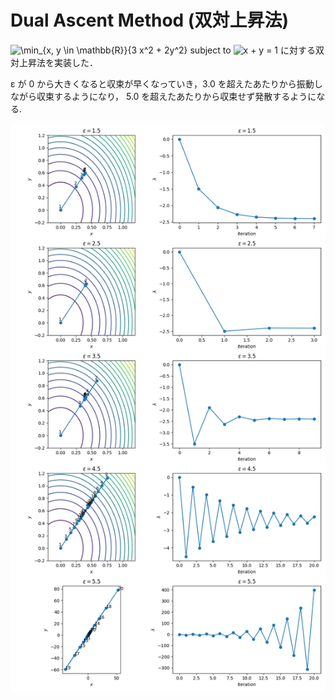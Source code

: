 # Dual Ascent Method (双対上昇法)

<img src="https://render.githubusercontent.com/render/math?math=%5Cdisplaystyle+%5Cmin_%7Bx%2C+y+%5Cin+%5Cmathbb%7BR%7D%7D%7B3+x%5E2+%2B+2y%5E2%7D" alt="\min_{x, y \in \mathbb{R}}{3 x^2 + 2y^2}"> subject to <img src="https://render.githubusercontent.com/render/math?math=%5Ctextstyle+x+%2B+y+%3D+1" alt="x + y = 1"> に対する双対上昇法を実装した．

ε が 0 から大きくなると収束が早くなっていき，3.0 を超えたあたりから振動しながら収束するようになり， 5.0 を超えたあたりから収束せず発散するようになる.

![output](output.png)